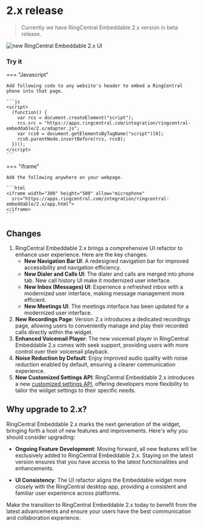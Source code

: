 # 2.x release

> Currently we have RingCentral Embeddable 2.x version in beta release.

![new RingCentral Embeddable 2.x UI](https://github.com/ringcentral/ringcentral-embeddable/assets/7036536/863c8863-c37b-4b42-a35c-1f1c3a35856c)

### Try it

=== "Javascript"

    Add following code to any website's header to embed a RingCentral phone into that page. 

    ```js
    <script>
      (function() {
        var rcs = document.createElement("script");
        rcs.src = "https://apps.ringcentral.com/integration/ringcentral-embeddable/2.x/adapter.js";
        var rcs0 = document.getElementsByTagName("script")[0];
        rcs0.parentNode.insertBefore(rcs, rcs0);
      })();
    </script>
    ```

=== "iframe"

    Add the following anywhere on your webpage.

    ```html
    <iframe width="300" height="500" allow="microphone" 
      src="https://apps.ringcentral.com/integration/ringcentral-embeddable/2.x/app.html">
    </iframe>
    ```

## Changes

1. RingCentral Embeddable 2.x brings a comprehensive UI refactor to enhance user experience. Here are the key changes:
     - **New Navigation Bar UI**: A redesigned navigation bar for improved accessibility and navigation efficiency.
     - **New Dialer and Calls UI**: The dialer and calls are merged into phone tab. New call history UI make it modernized user interface.
     - **New Inbox (Messages) UI**: Experience a refreshed inbox with a modernized user interface, making message management more efficient.
     - **New Meetings UI**: The meetings interface has been updated for a modernized user interface.
2. **New Recordings Page**: Version 2.x introduces a dedicated recordings page, allowing users to conveniently manage and play their recorded calls directly within the widget.
3. **Enhanced Voicemail Player**: The new voicemail player in RingCentral Embeddable 2.x comes with seek support, providing users with more control over their voicemail playback.
4. **Noise Reduction by Default**: Enjoy improved audio quality with noise reduction enabled by default, ensuring a clearer communication experience.
5. **New Customized Settings API**: RingCentral Embeddable 2.x introduces a new [customized settings API](./integration/custom-settings.md), offering developers more flexibility to tailor the widget settings to their specific needs.

## Why upgrade to 2.x?

RingCentral Embeddable 2.x marks the next generation of the widget, bringing forth a host of new features and improvements. Here's why you should consider upgrading:

- **Ongoing Feature Development**: Moving forward, all new features will be exclusively added to RingCentral Embeddable 2.x. Staying on the latest version ensures that you have access to the latest functionalities and enhancements.

- **UI Consistency**: The UI refactor aligns the Embeddable widget more closely with the RingCentral desktop app, providing a consistent and familiar user experience across platforms.

Make the transition to RingCentral Embeddable 2.x today to benefit from the latest advancements and ensure your users have the best communication and collaboration experience.